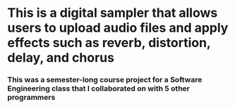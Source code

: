 # This is a digital sampler that allows users to upload audio files and apply effects such as reverb, distortion, delay, and chorus
### This was a semester-long course project for a Software Engineering class that I collaborated on with 5 other programmers
